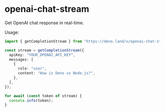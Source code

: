 # openai-chat-stream

Get OpenAI chat response in real-time.

Usage:

```ts
import { getCompletionStream } from "https://deno.land/x/openai-chat-stream/mod.ts";

const stream = getCompletionStream({
  apiKey: "YOUR_OPENAI_API_KEY",
  messages: [
    {
      role: "user",
      content: "How is Deno vs Node.js?",
    },
  ],
});

for await (const token of stream) {
  console.info(token);
}
```
